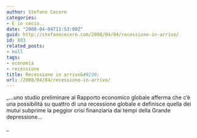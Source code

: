```yaml
---
author: Stefano Cecere
categories:
- E io cecio..
date: "2008-04-04T11:53:00Z"
guid: http://stefanocecere.com/2008/04/04/recessione-in-arrivo/
id: 803
related_posts:
- null
tags:
- economia
- recessione
title: Recessione in arrivo&#8230;
url: /2008/04/04/recessione-in-arrivo/
---
```


_&#8230;uno studio preliminare al Rapporto economico globale afferma che c&#8217;è una possibilità su quattro di una recessione globale e definisce quella dei mutui subprime la peggior crisi finanziaria dai tempi della Grande depressione&#8230;
  
_